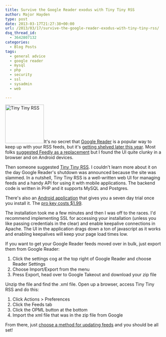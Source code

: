 ```yaml
---
title: Survive the Google Reader exodus with Tiny Tiny RSS
author: Major Hayden
type: post
date: 2013-03-17T21:27:38+00:00
url: /2013/03/17/survive-the-google-reader-exodus-with-tiny-tiny-rss/
dsq_thread_id:
  - 3642807132
categories:
  - Blog Posts
tags:
  - general advice
  - google reader
  - mysql
  - php
  - security
  - ssl
  - sysadmin
  - web

---
```

[<img src="http://rackerhacker.com/wp-content/uploads/2013/03/tinytinyrss.png" alt="Tiny Tiny RSS" width="124" height="124" class="alignright size-full wp-image-4123" />][1]It's no secret that [Google Reader][2] is a popular way to keep up with your RSS feeds, but it's [getting shelved later this year][3]. Most folks [suggested Feedly as a replacement][4] but I found the UI quite clunky in a browser and on Android devices.

Then someone suggested [Tiny Tiny RSS][5]. I couldn't learn more about it on the day Google Reader's shutdown was announced because the site was slammed. In a nutshell, Tiny Tiny RSS is a well-written web UI for managing feeds and a handy API for using it with mobile applications. The backend code is written in PHP and it supports MySQL and Postgres.

There's also an [Android application][6] that gives you a seven day trial once you install it. The [pro key costs $1.99][7].

The installation took me a few minutes and then I was off to the races. I'd recommend implementing SSL for accessing your installation (unless you like passing credentials in the clear) and enable keepalive connections in Apache. The UI in the application drags down a ton of javascript as it works and enabling keepalives will keep your page load times low.

If you want to get your Google Reader feeds moved over in bulk, just export them from Google Reader:

  1. Click the settings cog at the top right of Google Reader and choose Reader Settings
  2. Choose Import/Export from the menu
  3. Press Export, head over to Google Takeout and download your zip file

Unzip the file and find the .xml file. Open up a browser, access Tiny Tiny RSS and do this:

  1. Click Actions > Preferences
  2. Click the Feeds tab
  3. Click the OPML button at the bottom
  4. Import the xml file that was in the zip file from Google

From there, just [choose a method for updating feeds][8] and you should be all set!

 [1]: http://rackerhacker.com/wp-content/uploads/2013/03/tinytinyrss.png
 [2]: http://en.wikipedia.org/wiki/Google_Reader
 [3]: http://www.newyorker.com/online/blogs/books/2013/03/farewell-dear-reader.html
 [4]: http://news.cnet.com/8301-1023_3-57574777-93/feedly-adds-500k-new-users-on-google-decision-to-kill-reader/
 [5]: http://tt-rss.org/redmine/projects/tt-rss/wiki
 [6]: https://play.google.com/store/apps/details?id=org.fox.ttrss&hl=en
 [7]: https://play.google.com/store/apps/details?id=org.fox.ttrss.key
 [8]: http://tt-rss.org/redmine/projects/tt-rss/wiki/UpdatingFeeds
